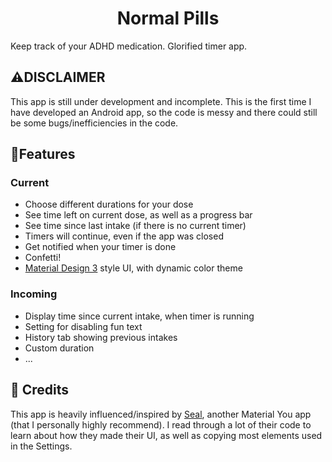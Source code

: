 # <div align=center>Normal Pills</div>
Keep track of your ADHD medication.
Glorified timer app.
## ⚠️DISCLAIMER
This app is still under development and incomplete.
This is the first time I have developed an Android app, so the code is messy and there could still be some bugs/inefficiencies in the code.
## 📖Features
### Current
- Choose different durations for your dose
- See time left on current dose, as well as a progress bar
- See time since last intake (if there is no current timer)
- Timers will continue, even if the app was closed
- Get notified when your timer is done
- Confetti!
- [Material Design 3](https://m3.material.io/) style UI, with dynamic color theme
### Incoming
- Display time since current intake, when timer is running
- Setting for disabling fun text
- History tab showing previous intakes
- Custom duration
- ...

## 🧱 Credits
This app is heavily influenced/inspired by [Seal](https://github.com/JunkFood02/Seal), another Material You app (that I personally highly recommend).
I read through a lot of their code to learn about how they made their UI, as well as copying most elements used in the Settings.
